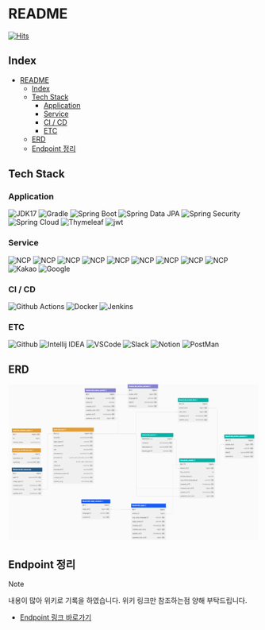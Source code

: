 # README

[![Hits](https://hits.seeyoufarm.com/api/count/incr/badge.svg?url=https%3A%2F%2Fgithub.com%2Fhook-killer%2Fback-end&count_bg=%2379C83D&title_bg=%23E90D0D&icon=&icon_color=%23E7E7E7&title=%EB%B0%B1%EC%97%94%EB%93%9C+%EC%9D%91%EC%95%A0&edge_flat=false)](https://hits.seeyoufarm.com)

## Index

- [README](#readme)
  - [Index](#index)
  - [Tech Stack](#tech-stack)
    - [Application](#application)
    - [Service](#service)
    - [CI / CD](#ci--cd)
    - [ETC](#etc)
  - [ERD](#erd)
  - [Endpoint 정리](#endpoint-정리)

## Tech Stack

### Application

![JDK17](https://img.shields.io/badge/Java-v.17-CC0000?style=flat&logo=OpenJDK&logoColor=white)
![Gradle](https://img.shields.io/badge/Gradle-v.8-02303A?style=flat&logo=Gradle&logoColor=white)
![Spring Boot](https://img.shields.io/badge/Spring-Boot_v.3-6DB33F?style=flat&logo=Spring-Boot&logoColor=white)
![Spring Data JPA](https://img.shields.io/badge/Spring-Data_JPA-6DB33F?style=flat&logo=Spring&logoColor=white)
![Spring Security](https://img.shields.io/badge/Spring-Security-6DB33F?style=flat&logo=Spring-Security&logoColor=white)
![Spring Cloud](https://img.shields.io/badge/Spring-Cloud-E50914?style=flat&logo=Netflix&logoColor=white)
![Thymeleaf](https://img.shields.io/badge/Thymeleaf-v.3-005F0F?style=flat&logo=Thymeleaf&logoColor=white)
![jwt](https://img.shields.io/badge/JWT-000000?style=flat&logo=jsonwebtokens&logoColor=white)

### Service

![NCP](https://img.shields.io/badge/NCP-Load_Balancer-03C75A?style=flat&logo=Naver&logoColor=white)
![NCP](https://img.shields.io/badge/NCP-Container_Registry-03C75A?style=flat&logo=Naver&logoColor=white)
![NCP](https://img.shields.io/badge/NCP-Global_DNS-03C75A?style=flat&logo=Naver&logoColor=white)
![NCP](https://img.shields.io/badge/NCP-Object_Storage-03C75A?style=flat&logo=Naver&logoColor=white)
![NCP](https://img.shields.io/badge/NCP-Server-03C75A?style=flat&logo=Naver&logoColor=white)
![NCP](https://img.shields.io/badge/NCP-NAT_Gateway-03C75A?style=flat&logo=Naver&logoColor=white)
![NCP](https://img.shields.io/badge/NCP-Papago_API-03C75A?style=flat&logo=Naver&logoColor=white)
![NCP](https://img.shields.io/badge/NCP-Effective_Log_Search_&_Analytics-03C75A?style=flat&logo=Naver&logoColor=white)
![NCP](https://img.shields.io/badge/Naver-Docker_Pinpoint_v2.5.2-03C75A?style=flat&logo=Naver&logoColor=white)
![Kakao](https://img.shields.io/badge/Kakao-OAuth-FFCD00?style=flat&logo=KakaoTalk&logoColor=white)
![Google](https://img.shields.io/badge/Google-OAuth-4285F4?style=flat&logo=Google&logoColor=white)

### CI / CD

![Github Actions](https://img.shields.io/badge/Github_Actions-2088FF?style=flat&logo=Github-Actions&logoColor=white)
![Docker](https://img.shields.io/badge/Docker-2496ED?style=flat&logo=Docker&logoColor=white)
![Jenkins](https://img.shields.io/badge/Jenkins-D24939?style=flat&logo=Jenkins&logoColor=white)

### ETC

![Github](https://img.shields.io/badge/GitHub-181717?style=flat&logo=GitHub&logoColor=white)
![Intellij IDEA](https://img.shields.io/badge/IntelliJ-000000?style=flat&logo=IntelliJ-IDEA&logoColor=white)
![VSCode](https://img.shields.io/badge/VSCode-007ACC?style=flat&logo=Visual-Studio-Code&logoColor=white)
![Slack](https://img.shields.io/badge/Slack-4A154B?style=flat&logo=Slack&logoColor=white)
![Notion](https://img.shields.io/badge/Notion-000000?style=flat&logo=Notion&logoColor=white)
![PostMan](https://img.shields.io/badge/Postman-FF6C37?style=flat&logo=Postman&logoColor=white)

## ERD

[![ERD](https://github.com/hook-killer/document/blob/main/ERD/ERD_v231027.png?raw=true)](https://dbdocs.io/donsonioc2010/Hook_killer)

## Endpoint 정리

> [!NOTE]  
> 내용이 많아 위키로 기록을 하였습니다.
> 위키 링크만 참조하는점 양해 부탁드립니다.

- [Endpoint 링크 바로가기](https://github.com/hook-killer/back-end/wiki/EndPoint-%EB%A6%AC%EC%8A%A4%ED%8A%B8)
